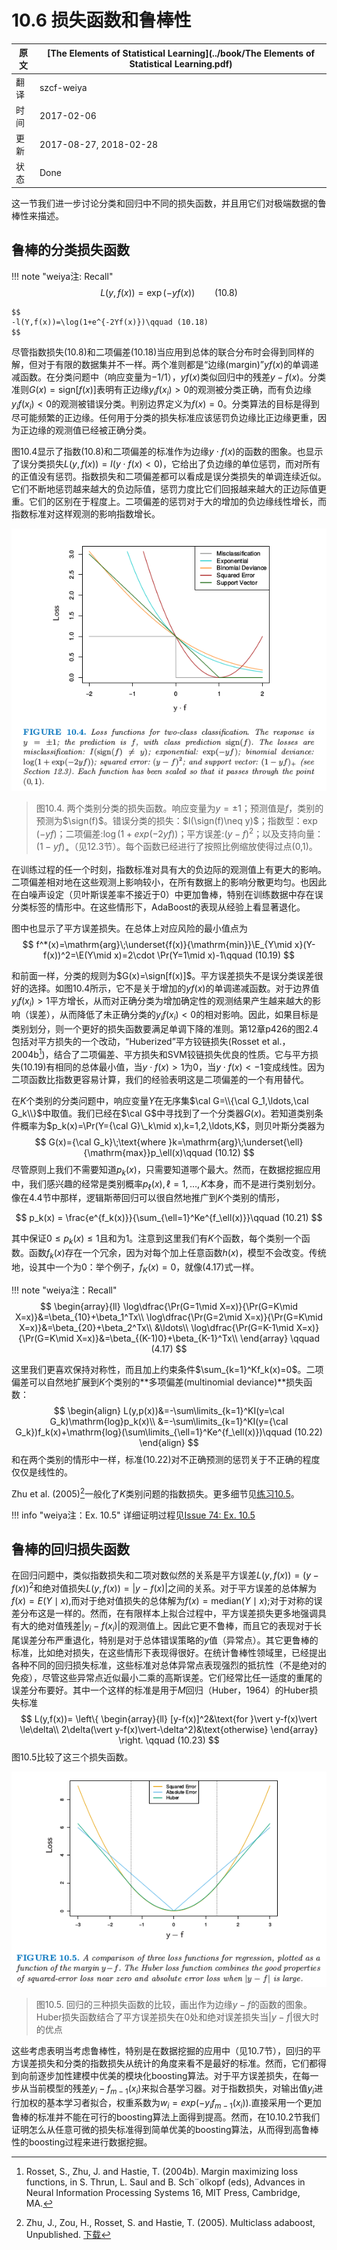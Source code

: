 # 10.6 损失函数和鲁棒性

| 原文   | [The Elements of Statistical Learning](../book/The Elements of Statistical Learning.pdf) |
| ---- | ---------------------------------------- |
| 翻译   | szcf-weiya                               |
| 时间   | 2017-02-06                               |
| 更新   | 2017-08-27, 2018-02-28                               |
| 状态 | Done|


这一节我们进一步讨论分类和回归中不同的损失函数，并且用它们对极端数据的鲁棒性来描述。

## 鲁棒的分类损失函数

!!! note "weiya注: Recall"
    $$
    L(y,f(x))=\exp(-yf(x))\qquad (10.8)
    $$

    $$
    -l(Y,f(x))=\log(1+e^{-2Yf(x)})\qquad (10.18)
    $$

尽管指数损失(10.8)和二项偏差(10.18)当应用到总体的联合分布时会得到同样的解，但对于有限的数据集并不一样。两个准则都是“边缘(margin)”$yf(x)$的单调递减函数。在分类问题中（响应变量为$-1/1$），$yf(x)$类似回归中的残差$y-f(x)$。分类准则$G(x)=\mathrm{sign}[f(x)]$表明有正边缘$y_if(x_i)>0$的观测被分类正确，而有负边缘$y_if(x_i)<0$的观测被错误分类。判别边界定义为$f(x)=0$。分类算法的目标是得到尽可能频繁的正边缘。任何用于分类的损失标准应该惩罚负边缘比正边缘更重，因为正边缘的观测值已经被正确分类。

图10.4显示了指数(10.8)和二项偏差的标准作为边缘$y\cdot f(x)$的函数的图象。也显示了误分类损失$L(y,f(x))=I(y\cdot f(x) < 0)$，它给出了负边缘的单位惩罚，而对所有的正值没有惩罚。指数损失和二项偏差都可以看成是误分类损失的单调连续近似。它们不断地惩罚越来越大的负边际值，惩罚力度比它们回报越来越大的正边际值更重。它们的区别在于程度上。二项偏差的惩罚对于大的增加的负边缘线性增长，而指数标准对这样观测的影响指数增长。

![](../img/10/fig10.4.png)

> 图10.4. 两个类别分类的损失函数。响应变量为$y=\pm 1$；预测值是$f$，类别的预测为$\sign(f)$。错误分类的损失：$I(\sign(f)\neq y)$；指数型：$\exp(-yf)$；二项偏差:$\log(1+exp(-2yf))$；平方误差:$(y-f)^2$；以及支持向量：$(1-yf)_+$（见12.3节）。每个函数已经进行了按照比例缩放使得过点(0,1)。

在训练过程的任一个时刻，指数标准对具有大的负边际的观测值上有更大的影响。二项偏差相对地在这些观测上影响较小，在所有数据上的影响分散更均匀。也因此在白噪声设定（贝叶斯误差率不接近于0）中更加鲁棒，特别在训练数据中存在误分类标签的情形中。在这些情形下，AdaBoost的表现从经验上看显著退化。

图中也显示了平方误差损失。在总体上对应风险的最小值点为
$$
f^*(x)=\mathrm{arg}\;\underset{f(x)}{\mathrm{min}}\E_{Y\mid x}(Y-f(x))^2=\E(Y\mid x)=2\cdot \Pr(Y=1\mid x)-1\qquad (10.19)
$$

和前面一样，分类的规则为$G(x)=\sign[f(x)]$。平方误差损失不是误分类误差很好的选择。如图10.4所示，它不是关于增加的$yf(x)$的单调递减函数。对于边界值$y_if(x_i)>1$平方增长，从而对正确分类为增加确定性的观测结果产生越来越大的影响（误差），从而降低了未正确分类的$y_if(x_i) < 0$的相对影响。因此，如果目标是类别划分，则一个更好的损失函数要满足单调下降的准则。第12章p426的图2.4包括对平方损失的一个改动，“Huberized”平方铰链损失(Rosset et al.，2004b[^1])，结合了二项偏差、平方损失和SVM铰链损失优良的性质。它与平方损失(10.19)有相同的总体最小值，当$y\cdot f(x) > 1$为0，当$y\cdot f(x) < -1$变成线性。因为二项函数比指数更容易计算，我们的经验表明这是二项偏差的一个有用替代。

在$K$个类别的分类问题中，响应变量$Y$在无序集$\cal G=\\{\cal G_1,\ldots,\cal G_k\\}$中取值。我们已经在$\cal G$中寻找到了一个分类器$G(x)$。若知道类别条件概率为$p_k(x)=\Pr(Y={\cal G}\_k\mid x),k=1,2,\ldots,K$，则贝叶斯分类器为
$$
G(x)={\cal G_k}\;\text{where }k=\mathrm{arg}\;\underset{\ell}{\mathrm{max}}p_\ell(x)\qquad (10.12)
$$
尽管原则上我们不需要知道$p_k(x)$，只需要知道哪个最大。然而，在数据挖掘应用中，我们感兴趣的经常是类别概率$p_\ell(x),\ell=1,\ldots,K$本身，而不是进行类别划分。像在4.4节中那样，逻辑斯蒂回归可以很自然地推广到$K$个类别的情形，

$$
p_k(x) = \frac{e^{f_k(x)}}{\sum_{\ell=1}^Ke^{f_\ell(x)}}\qquad (10.21)
$$

其中保证$0\le p_k(x)\le 1$且和为1。注意到这里我们有$K$个函数，每个类别一个函数。函数$f_k(x)$存在一个冗余，因为对每个加上任意函数$h(x)$，模型不会改变。传统地，设其中一个为0：举个例子，$f_K(x)=0$，就像(4.17)式一样。

!!! note "weiya注：Recall"
    $$
    \begin{array}{ll}
    \log\dfrac{\Pr(G=1\mid X=x)}{\Pr(G=K\mid X=x)}&=\beta_{10}+\beta_1^Tx\\
    \log\dfrac{\Pr(G=2\mid X=x)}{\Pr(G=K\mid X=x)}&=\beta_{20}+\beta_2^Tx\\
    &\ldots\\
    \log\dfrac{\Pr(G=K-1\mid X=x)}{\Pr(G=K\mid X=x)}&=\beta_{(K-1)0}+\beta_{K-1}^Tx\\
    \end{array}
    \qquad (4.17)
    $$

这里我们更喜欢保持对称性，而且加上约束条件$\sum_{k=1}^Kf_k(x)=0$。二项偏差可以自然地扩展到$K$个类别的**多项偏差(multinomial deviance)**损失函数：
$$
\begin{align}
L(y,p(x))&=-\sum\limits_{k=1}^KI(y=\cal G_k)\mathrm{log}p_k(x)\\
&=-\sum\limits_{k=1}^KI(y={\cal G_k})f_k(x)+\mathrm{log}(\sum\limits_{\ell=1}^Ke^{f_\ell(x)})\qquad (10.22)
\end{align}
$$
和在两个类别的情形中一样，标准(10.22)对不正确预测的惩罚关于不正确的程度仅仅是线性的。

Zhu et al. (2005)[^2]一般化了$K$类别问题的指数损失。更多细节见[练习10.5](https://github.com/szcf-weiya/ESL-CN/issues/74)。

!!! info "weiya注：Ex. 10.5"
    详细证明过程见[Issue 74: Ex. 10.5](https://github.com/szcf-weiya/ESL-CN/issues/74)

## 鲁棒的回归损失函数

在回归问题中，类似指数损失和二项对数似然的关系是平方误差$L(y,f(x))=(y-f(x))^2$和绝对值损失$L(y,f(x))=\vert y-f(x)\vert$之间的关系。对于平方误差的总体解为$f(x)=E(Y\mid x)$,而对于绝对值损失的总体解为$f(x)=\mathrm{median}(Y\mid x)$;对于对称的误差分布这是一样的。然而，在有限样本上拟合过程中，平方误差损失更多地强调具有大的绝对值残差$\vert y_i-f(x_i)\vert$的观测值上。因此它更不鲁棒，而且它的表现对于长尾误差分布严重退化，特别是对于总体错误策略的$y$值（异常点）。其它更鲁棒的标准，比如绝对损失，在这些情形下表现得很好。在统计鲁棒性领域里，已经提出各种不同的回归损失标准，这些标准对总体异常点表现强烈的抵抗性（不是绝对的免疫），尽管这些异常点近似最小二乘的高斯误差。它们经常比任一适度的重尾的误差分布要好。其中一个这样的标准是用于$M$回归（Huber，1964）的Huber损失标准
$$
L(y,f(x))=
\left\{
  \begin{array}{ll}
  [y-f(x)]^2&\text{for }\vert y-f(x)\vert \le\delta\\
  2\delta(\vert y-f(x)\vert-\delta^2)&\text{otherwise}
  \end{array}
\right.
\qquad (10.23)
$$
图10.5比较了这三个损失函数。

![](../img/10/fig10.5.png)

> 图10.5. 回归的三种损失函数的比较，画出作为边缘$y-f$的函数的图象。Huber损失函数结合了平方误差损失在0处和绝对误差损失当$\vert y-f\vert$很大时的优点

这些考虑表明当考虑鲁棒性，特别是在数据挖掘的应用中（见10.7节），回归的平方误差损失和分类的指数损失从统计的角度来看不是最好的标准。然而，它们都得到向前逐步加性建模中优美的模块化boosting算法。对于平方误差损失，在每一步从当前模型的残差$y_i-f_{m-1}(x_i)$来拟合基学习器。对于指数损失，对输出值$y_i$进行加权的基本学习者拟合，权重系数为$w_i=exp(-y_if_{m-1}(x_i))$.直接采用一个更加鲁棒的标准并不能在可行的boosting算法上面得到提高。然而，在10.10.2节我们证明怎么从任意可微的损失标准得到简单优美的boosting算法，从而得到高鲁棒性的boosting过程来进行数据挖掘。

[^1]: Rosset, S., Zhu, J. and Hastie, T. (2004b). Margin maximizing loss functions, in S. Thrun, L. Saul and B. Sch¨olkopf (eds), Advances in Neural Information Processing Systems 16, MIT Press, Cambridge, MA.
[^2]: Zhu, J., Zou, H., Rosset, S. and Hastie, T. (2005). Multiclass adaboost, Unpublished. [下载](../references/samme.pdf)

